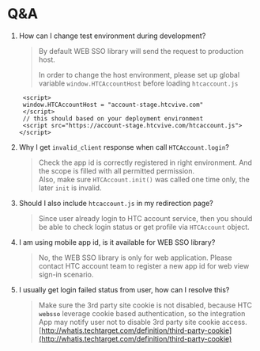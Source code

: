 # Q&A

1. How can I change test environment during development?

   > By default WEB SSO library will send the request to production host.
   >
   > In order to change the host environment, please set up global variable `window.HTCAccountHost` before loading `htcaccount.js`

   ```markup
    <script>
    window.HTCAccountHost = "account-stage.htcvive.com"
    </script>
    // this should based on your deployment environment
    <script src="https://account-stage.htcvive.com/htcaccount.js"></script>
   ```

2. Why I get `invalid_client` response when call `HTCAccount.login`?

   > Check the app id is correctly registered in right environment. And the scope is filled with all permitted permission.  
   > Also, make sure `HTCAccount.init()` was called one time only, the later `init` is invalid.

3. Should I also include `htcaccount.js` in my redirection page?

   > Since user already login to HTC account service, then you should be able to check login status or get profile via `HTCAccount` object.

4. I am using mobile app id, is it available for WEB SSO library?

   > No, the WEB SSO library is only for web application. Please contact HTC account team to register a new app id for web view sign-in scenario.

5. I usually get login failed status from user, how can I resolve this?

   > Make sure the 3rd party site cookie is not disabled, because HTC **`websso`** leverage cookie based authentication, so the integration App may notify user not to disable 3rd party site cookie access.  
   > [http://whatis.techtarget.com/definition/third-party-cookie](http://whatis.techtarget.com/definition/third-party-cookie)

